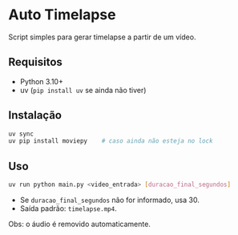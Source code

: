 Auto Timelapse
==============

Script simples para gerar timelapse a partir de um vídeo.

Requisitos
----------

- Python 3.10+
- uv (`pip install uv` se ainda não tiver)

Instalação
----------

```bash
uv sync
uv pip install moviepy    # caso ainda não esteja no lock
```

Uso
---

```bash
uv run python main.py <video_entrada> [duracao_final_segundos]
```

- Se `duracao_final_segundos` não for informado, usa 30.
- Saída padrão: `timelapse.mp4`.

Obs: o áudio é removido automaticamente.
